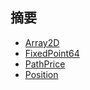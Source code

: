 ## 摘要
- [Array2D](./Array2D.md)
- [FixedPoint64](./FixedPoint64.md)
- [PathPrice](./PathPrice.md)
- [Position](./Position.md)